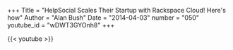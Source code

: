 +++
Title = "HelpSocial Scales Their Startup with Rackspace Cloud! Here's how"
Author = "Alan Bush"
Date = "2014-04-03"
number = "050"
youtube_id = "wDWT3GYOnh8"
+++

{{< youtube >}}
